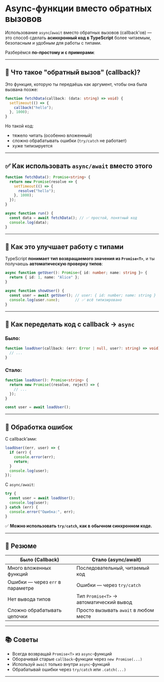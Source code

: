 # Async-функции вместо обратных вызовов

Использование `async`/`await` вместо обратных вызовов (callback'ов) — это способ сделать **асинхронный код в TypeScript** более читаемым, безопасным и удобным для работы с типами.

Разберёмся **по-простому и с примерами**:

---

## 🔁 Что такое "обратный вызов" (callback)?

Это функция, которую ты передаёшь как аргумент, чтобы она была вызвана позже:

```ts
function fetchData(callback: (data: string) => void) {
  setTimeout(() => {
    callback("hello");
  }, 1000);
}
```

Но такой код:

* тяжело читать (особенно вложенный)
* сложно обрабатывать ошибки (`try/catch` не работает)
* хуже типизируется

---

## ✅ Как использовать `async/await` вместо этого

```ts
function fetchData(): Promise<string> {
  return new Promise(resolve => {
    setTimeout(() => {
      resolve("hello");
    }, 1000);
  });
}

async function run() {
  const data = await fetchData(); // ✅ простой, понятный код
  console.log(data);
}
```

---

## 🧠 Как это улучшает работу с типами

TypeScript **понимает тип возвращаемого значения из `Promise<T>`**, и ты получаешь **автоматическую проверку типов**:

```ts
async function getUser(): Promise<{ id: number; name: string }> {
  return { id: 1, name: "Alice" };
}

async function showUser() {
  const user = await getUser(); // user: { id: number; name: string }
  console.log(user.name);       // ✅ всё типизировано
}
```

---

## 🧱 Как переделать код с callback → `async`

### Было:

```ts
function loadUser(callback: (err: Error | null, user?: string) => void) {
  // ...
}
```

### Стало:

```ts
function loadUser(): Promise<string> {
  return new Promise((resolve, reject) => {
    // ...
  });
}

const user = await loadUser();
```

---

## 🧯 Обработка ошибок

С callback’ами:

```ts
loadUser((err, user) => {
  if (err) {
    console.error(err);
    return;
  }
  console.log(user);
});
```

С `async/await`:

```ts
try {
  const user = await loadUser();
  console.log(user);
} catch (err) {
  console.error("Ошибка:", err);
}
```

✅ **Можно использовать `try/catch`, как в обычном синхронном коде.**

---

## 📌 Резюме

| Было (Callback)                  | Стало (async/await)                 |
| -------------------------------- | --------------------------------------- |
| Много вложенных функций          | Последовательный, читаемый код          |
| Ошибки — через `err` в параметре | Ошибки — через `try/catch`              |
| Нет вывода типов                 | Тип `Promise<T>` → автоматический вывод |
| Сложно обрабатывать цепочки      | Просто вызывать `await` в любом месте   |

---

## 📚 Советы

* Всегда возвращай `Promise<T>` из `async`-функций
* Оборачивай старые `callback`-функции через `new Promise(...)`
* Используй `await` только внутри `async`-функций
* Обрабатывай ошибки через `try/catch` или `.catch(...)`

---
